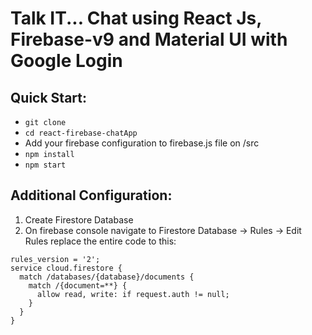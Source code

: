 # Talk IT... Chat using React Js, Firebase-v9 and Material UI with Google Login

## Quick Start:

- `git clone`
- `cd react-firebase-chatApp`
- Add your firebase configuration to firebase.js file on /src
- `npm install`
- `npm start`

## Additional Configuration:

1. Create Firestore Database
2. On firebase console navigate to Firestore Database -> Rules -> Edit Rules
   replace the entire code to this:

```
rules_version = '2';
service cloud.firestore {
  match /databases/{database}/documents {
    match /{document=**} {
      allow read, write: if request.auth != null;
    }
  }
}
```
